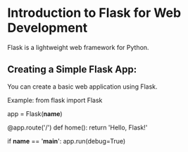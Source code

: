 # Introduction to Flask for Web Development
Flask is a lightweight web framework for Python.

## Creating a Simple Flask App:
You can create a basic web application using Flask.

Example:
from flask import Flask

app = Flask(__name__)

@app.route('/')
def home():
    return 'Hello, Flask!'

if __name__ == '__main__':
    app.run(debug=True)

